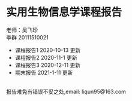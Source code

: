 # 实用生物信息学课程报告
 老师：吴飞珍 <br>
 李群 20111510021
- 课程报告1    2020-10-13 更新
- 课程报告2    2020-11-1 更新
- 课程报告3    2020-12-11 更新
- 期末报告     2021-1-11 更新
<br>
报告难免有错误不妥之处,email: liqun95@163.com
